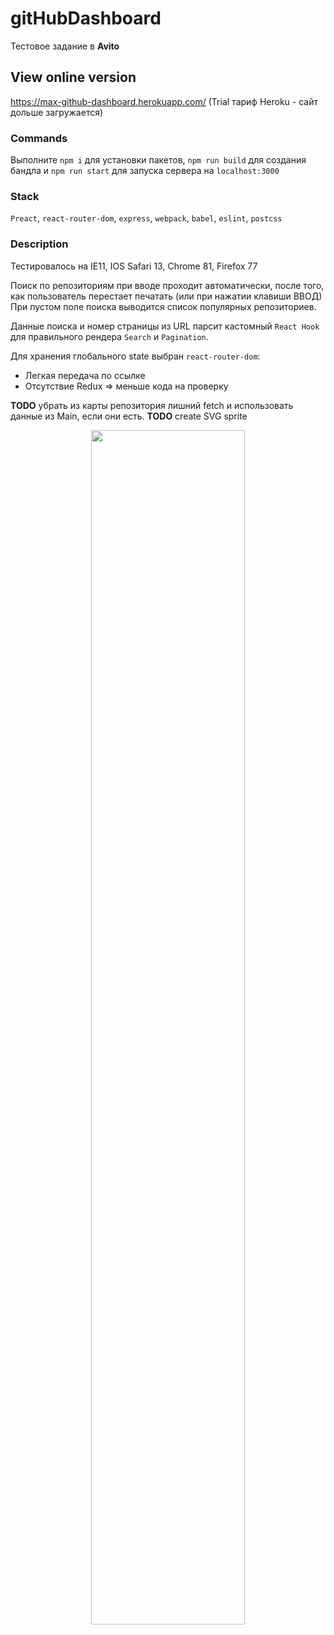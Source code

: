 # gitHubDashboard

Тестовое задание в **Avito**

## View online version ## 
https://max-github-dashboard.herokuapp.com/
(Trial тариф Heroku - сайт дольше загружается)

### Commands ###
Выполните ```npm i``` для установки пакетов, ```npm run build``` для создания бандла и ```npm run start``` для запуска сервера на ```localhost:3000```

### Stack ###
```Preact```, ```react-router-dom```, ```express```, ```webpack```, ```babel```, ```eslint```, ```postcss```

### Description ###
Тестировалось на IE11, IOS Safari 13, Chrome 81, Firefox 77

Поиск по репозиториям при вводе проходит автоматически, после того, как пользователь перестает печатать (или при нажатии клавиши ВВОД)
При пустом поле поиска выводится список популярных репозиториев.

Данные поиска и номер страницы из URL парсит кастомный ```React Hook``` для правильного рендера ```Search``` и ```Pagination```.

Для хранения глобального state выбран ```react-router-dom```: 
* Легкая передача по ссылке 
* Отсутствие Redux => меньше кода на проверку

**TODO** убрать из карты репозитория лишний fetch и использовать данные из Main, если они есть.
**TODO** create SVG sprite


<p align="center">
<img src="https://github.com/maxershov/gitHubDashboard/blob/master/screenshot.PNG" width="70%">
</p>
